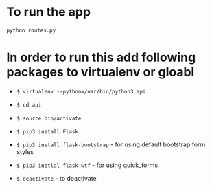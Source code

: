 # To run the app
` python routes.py `

# In order to run this add following packages to virtualenv or gloabl

* `$ virtualenv --python=/usr/bin/python3 api`
* `$ cd api`
* `$ source bin/activate`

* `$ pip3 install Flask`
* `$ pip3 install flask-bootstrap` - for using default bootstrap form styles
* `$ pip3 instlal flask-wtf` - for using quick_forms

* `$ deactivate` - to deactivate
